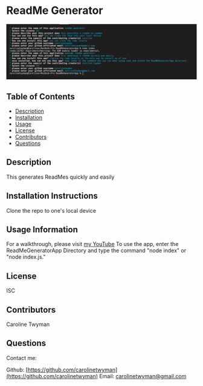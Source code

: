 
  
# ReadMe Generator

![project image](./imgs/inaction.png)

## Table of Contents
* [Description](#description)
* [Installation](#installation)
* [Usage](#usage)
* [License](#license)
* [Contributors](#contributors)
* [Questions](#questions)

## Description
This generates ReadMes quickly and easily

## Installation Instructions
Clone the repo to one's local device

## Usage Information
For a walkthrough, please visit [my YouTube](https://www.youtube.com/watch?v=rYNCqZ1MwD4&t=1s&ab_channel=Caroline)
To use the app, enter the ReadMeGeneratorApp Directory and type the command "node index" or "node index.js."

## License
ISC

## Contributors
Caroline Twyman

## Questions
Contact me:

Github: [https://github.com/carolinetwyman](https://github.com/carolinetwyman)
Email: [carolinetwyman@gmail.com](carolinetwyman@gmail.com)
